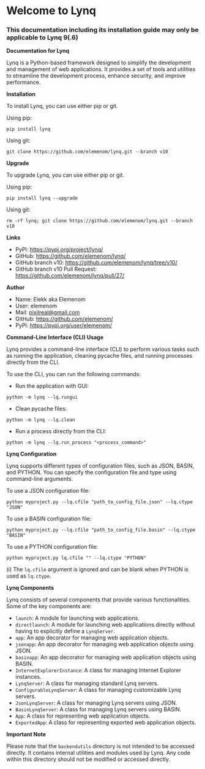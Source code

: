 # Welcome to Lynq
### This documentation including its installation guide may only be applicable to Lynq 9(.6)

**Documentation for Lynq**

Lynq is a Python-based framework designed to simplify the development and management of web applications. It provides a set of tools and utilities to streamline the development process, enhance security, and improve performance.

**Installation**

To install Lynq, you can use either pip or git.

Using pip:
```
pip install lynq
```

Using git:
```
git clone https://github.com/elemenom/lynq.git --branch v10
```

**Upgrade**

To upgrade Lynq, you can use either pip or git.

Using pip:
```
pip install lynq --upgrade
```

Using git:
```
rm -rf lynq; git clone https://github.com/elemenom/lynq.git --branch v10
```

**Links**

- PyPI: https://pypi.org/project/lynq/
- GitHub: https://github.com/elemenom/lynq/
- GitHub branch v10: https://github.com/elemenom/lynq/tree/v10/
- GitHub branch v10 Pull Request: https://github.com/elemenom/lynq/pull/27/

**Author**

- Name: Elekk aka Elemenom
- User: elemenom
- Mail: pixilreal@gmail.com
- GitHub: https://github.com/elemenom/
- PyPI: https://pypi.org/user/elemenom/

**Command-Line Interface (CLI) Usage**

Lynq provides a command-line interface (CLI) to perform various tasks such as running the application, cleaning pycache files, and running processes directly from the CLI.

To use the CLI, you can run the following commands:

- Run the application with GUI:
```
python -m lynq --lq.rungui
```

- Clean pycache files:
```
python -m lynq --lq.clean
```

- Run a process directly from the CLI:
```
python -m lynq --lq.run_process "<process_command>"
```

**Lynq Configuration**

Lynq supports different types of configuration files, such as JSON, BASIN, and PYTHON. You can specify the configuration file and type using command-line arguments.

To use a JSON configuration file:
```
python myproject.py --lq.cfile "path_to_config_file.json" --lq.ctype "JSON"
```

To use a BASIN configuration file:
```
python myproject.py --lq.cfile "path_to_config_file.basin" --lq.ctype "BASIN"
```

To use a PYTHON configuration file:
```
python myproject.py lq.cfile "" --lq.ctype "PYTHON"
```

(i) The `lq.cfile` argument is ignored and can be blank when PYTHON is used as `lq.ctype`.

**Lynq Components**

Lynq consists of several components that provide various functionalities. Some of the key components are:

- `launch`: A module for launching web applications.
- `directlaunch`: A module for launching web applications directly without having to explicitly define a `LynqServer`.
- `app`: An app decorator for managing web application objects.
- `jsonapp`: An app decorator for managing web application objects using JSON.
- `basinapp`: An app decorator for managing web application objects using BASIN.
- `InternetExplorerInstance`: A class for managing Internet Explorer instances.
- `LynqServer`: A class for managing standard Lynq servers.
- `ConfigurableLynqServer`: A class for managing customizable Lynq servers.
- `JsonLynqServer`: A class for managing Lynq servers using JSON.
- `BasinLynqServer`: A class for managing Lynq servers using BASIN.
- `App`: A class for representing web application objects.
- `ExportedApp`: A class for representing exported web application objects.

**Important Note**

Please note that the `backendutils` directory is not intended to be accessed directly. It contains internal utilities and modules used by Lynq. Any code within this directory should not be modified or accessed directly.